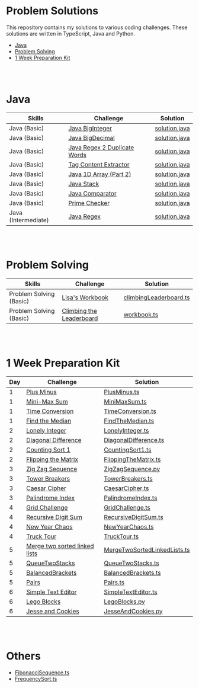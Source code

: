 # Problem Solutions

This repository contains my solutions to various coding challenges. These solutions are written in TypeScript, Java and Python.

- [Java](#java) 
- [Problem Solving](#problem-solving) 
- [1 Week Preparation Kit](#1-week-preparation-kit)


<br />
<br />


# Java

|        Skills        |          Challenge           |           Solution           |
|----------------------|------------------------------|------------------------------|
|     Java (Basic)     | [Java BigInteger](https://www.hackerrank.com/challenges/java-biginteger/problem) | [solution.java](https://github.com/punyawatdev/problem-solutions/blob/main/Java/Java%20(Basic)/Java%20BigInteger/solution.java) |
|     Java (Basic)     | [Java BigDecimal](https://www.hackerrank.com/challenges/java-bigdecimal/problem) | [solution.java](https://github.com/punyawatdev/problem-solutions/blob/main/Java/Java%20(Basic)/Java%20BigDecimal/solution.java) |
|     Java (Basic)     | [Java Regex 2 Duplicate Words](https://www.hackerrank.com/challenges/duplicate-word/problem) | [solution.java](https://github.com/punyawatdev/problem-solutions/blob/main/Java/Java%20(Basic)/Java%20Regex%202%20Duplicate%20Words/solution.java) |
|     Java (Basic)     | [Tag Content Extractor](https://www.hackerrank.com/challenges/tag-content-extractor/problem) | [solution.java](https://github.com/punyawatdev/problem-solutions/blob/main/Java/Java%20(Basic)/Tag%20Content%20Extractor/solution.java) |
|     Java (Basic)     | [Java 1D Array (Part 2)](https://www.hackerrank.com/challenges/java-1d-array/problem) | [solution.java](https://github.com/punyawatdev/problem-solutions/blob/main/Java/Java%20(Basic)/Java%201D%20Array%20(Part%202)/solution.java) |
|     Java (Basic)     | [Java Stack](https://www.hackerrank.com/challenges/java-stack/problem) | [solution.java](https://github.com/punyawatdev/problem-solutions/blob/main/Java/Java%20(Basic)/Java%20Stack/solution.java) |
|     Java (Basic)     | [Java Comparator](https://www.hackerrank.com/challenges/java-comparator/problem) | [solution.java](https://github.com/punyawatdev/problem-solutions/blob/main/Java/Java%20(Basic)/Java%20Comparator/solution.java) |
|     Java (Basic)     | [Prime Checker](https://www.hackerrank.com/challenges/prime-checker/problem) | [solution.java](https://github.com/punyawatdev/problem-solutions/blob/main/Java/Java%20(Basic)/Prime%20Checker/solution.java) |
|     Java (Intermediate)     | [Java Regex](https://www.hackerrank.com/challenges/java-regex/problem) | [solution.java](https://github.com/punyawatdev/problem-solutions/blob/main/Java/Java%20(Intermediate)/Java%20Regex/solution.java) |

<br />
<br />


# Problem Solving

|          Skills          |          Challenge           |           Solution           |
|--------------------------|------------------------------|------------------------------|
|      Problem Solving (Basic)       | [Lisa's Workbook](https://www.hackerrank.com/challenges/Lisa-workbook/problem) | [climbingLeaderboard.ts](https://github.com/punyawatdev/problem-solutions/blob/main/Problem%20Solving/Basic/Lisa's%20Workbook/climbingLeaderboard.ts) |
|      Problem Solving (Basic)       | [Climbing the Leaderboard](https://www.hackerrank.com/challenges/climbing-the-leaderboard/problem) | [workbook.ts](https://github.com/punyawatdev/problem-solutions/blob/main/Problem%20Solving/Basic/Climbing%20the%20Leaderboard/workbook.ts) |

<br />
<br />


# 1 Week Preparation Kit

|   Day   |          Challenge           |           Solution           |
|---------|------------------------------|------------------------------|
|    1    | [Plus Minus](https://www.hackerrank.com/challenges/plus-minus/problem) | [PlusMinus.ts](https://github.com/punyawatdev/problem-solutions/blob/main/1%20Week%20Preparation%20Kit/Day%201/PlusMinus.ts) |
|    1    | [Mini-Max Sum](https://www.hackerrank.com/challenges/mini-max-sum/problem) | [MiniMaxSum.ts](https://github.com/punyawatdev/problem-solutions/blob/main/1%20Week%20Preparation%20Kit/Day%201/MiniMaxSum.ts) |
|    1    | [Time Conversion](https://www.hackerrank.com/challenges/time-conversion/problem) | [TimeConversion.ts](https://github.com/punyawatdev/problem-solutions/blob/main/1%20Week%20Preparation%20Kit/Day%201/TimeConversion.ts) |
|    1    | [Find the Median](https://www.hackerrank.com/challenges/find-the-median/problem) | [FindTheMedian.ts](https://github.com/punyawatdev/problem-solutions/blob/main/1%20Week%20Preparation%20Kit/Day%201/FindTheMedian.ts) |
|    2    | [Lonely Integer](https://www.hackerrank.com/challenges/lonely-integer/problem) | [LonelyInteger.ts](https://github.com/punyawatdev/problem-solutions/blob/main/1%20Week%20Preparation%20Kit/Day%202/LonelyInteger.ts) |
|    2    | [Diagonal Difference](https://www.hackerrank.com/challenges/diagonal-difference/problem) | [DiagonalDifference.ts](https://github.com/punyawatdev/problem-solutions/blob/main/1%20Week%20Preparation%20Kit/Day%202/DiagonalDifference.ts) |
|    2    | [Counting Sort 1](https://www.hackerrank.com/challenges/countingsort1/problem) | [CountingSort1.ts](https://github.com/punyawatdev/problem-solutions/blob/main/1%20Week%20Preparation%20Kit/Day%202/CountingSort1.ts) |
|    2    | [Flipping the Matrix](https://www.hackerrank.com/challenges/flipping-the-matrix/problem) | [FlippingTheMatrix.ts](https://github.com/punyawatdev/problem-solutions/blob/main/1%20Week%20Preparation%20Kit/Day%202/FlippingTheMatrix.ts) |
|    3    | [Zig Zag Sequence](https://www.hackerrank.com/challenges/zig-zag-sequence/problem) | [ZigZagSequence.py](https://github.com/punyawatdev/problem-solutions/blob/main/1%20Week%20Preparation%20Kit/Day%203/ZigZagSequence.py) |
|    3    | [Tower Breakers](https://www.hackerrank.com/challenges/tower-breakers-1/problem) | [TowerBreakers.ts](https://github.com/punyawatdev/problem-solutions/blob/main/1%20Week%20Preparation%20Kit/Day%203/TowerBreakers.ts) |
|    3    | [Caesar Cipher](https://www.hackerrank.com/challenges/caesar-cipher-1/problem) | [CaesarCipher.ts](https://github.com/punyawatdev/problem-solutions/blob/main/1%20Week%20Preparation%20Kit/Day%203/CaesarCipher.ts) |
|    3    | [Palindrome Index](https://www.hackerrank.com/challenges/palindrome-index/problem) | [PalindromeIndex.ts](https://github.com/punyawatdev/problem-solutions/blob/main/1%20Week%20Preparation%20Kit/Day%203/PalindromeIndex.ts) |
|    4    | [Grid Challenge](https://www.hackerrank.com/challenges/grid-challenge/problem) | [GridChallenge.ts](https://github.com/punyawatdev/problem-solutions/blob/main/1%20Week%20Preparation%20Kit/Day%204/GridChallenge.ts) |
|    4    | [Recursive Digit Sum](https://www.hackerrank.com/challenges/recursive-digit-sum/problem) | [RecursiveDigitSum.ts](https://github.com/punyawatdev/problem-solutions/blob/main/1%20Week%20Preparation%20Kit/Day%204/RecursiveDigitSum.ts) |
|    4    | [New Year Chaos](https://www.hackerrank.com/challenges/new-year-chaos/problem) | [NewYearChaos.ts](https://github.com/punyawatdev/problem-solutions/blob/main/1%20Week%20Preparation%20Kit/Day%204/NewYearChaos.ts) |
|    4    | [Truck Tour](https://www.hackerrank.com/challenges/truck-tour/problem) | [TruckTour.ts](https://github.com/punyawatdev/problem-solutions/blob/main/1%20Week%20Preparation%20Kit/Day%204/TruckTour.ts) |
|    5    | [Merge two sorted linked lists](https://www.hackerrank.com/challenges/merge-two-sorted-linked-lists/problem) | [MergeTwoSortedLinkedLists.ts](https://github.com/punyawatdev/problem-solutions/blob/main/1%20Week%20Preparation%20Kit/Day%205/MergeTwoSortedLinkedLists.ts) |
|    5    | [QueueTwoStacks](https://www.hackerrank.com/challenges/queue-using-two-stacks/problem) | [QueueTwoStacks.ts](https://github.com/punyawatdev/problem-solutions/blob/main/1%20Week%20Preparation%20Kit/Day%205/QueueTwoStacks.ts) |
|    5    | [BalancedBrackets](https://www.hackerrank.com/challenges/balanced-brackets/problem) | [BalancedBrackets.ts](https://github.com/punyawatdev/problem-solutions/blob/main/1%20Week%20Preparation%20Kit/Day%205/BalancedBrackets.ts) |
|    5    | [Pairs](https://www.hackerrank.com/challenges/pairs/problem) | [Pairs.ts](https://github.com/punyawatdev/problem-solutions/blob/main/1%20Week%20Preparation%20Kit/Day%205/Pairs.ts) |
|    6    | [Simple Text Editor](https://www.hackerrank.com/challenges/simple-text-editor/problem) | [SimpleTextEditor.ts](https://github.com/punyawatdev/problem-solutions/blob/main/1%20Week%20Preparation%20Kit/Day%206/SimpleTextEditor.ts) |
|    6    | [Lego Blocks](https://www.hackerrank.com/challenges/lego-blocks/problem) | [LegoBlocks.py](https://github.com/punyawatdev/problem-solutions/blob/main/1%20Week%20Preparation%20Kit/Day%206/LegoBlocks.py) |
|    6    | [Jesse and Cookies](https://www.hackerrank.com/challenges/jesse-and-cookies/problem) | [JesseAndCookies.py](https://github.com/punyawatdev/problem-solutions/blob/main/1%20Week%20Preparation%20Kit/Day%206/JesseAndCookies.py) |


<br />
<br />


# Others

 - [FibonacciSequence.ts](https://github.com/punyawatdev/problem-solutions/blob/main/Others/FibonacciSequence.ts) 
 - [FrequencySort.ts](https://github.com/punyawatdev/problem-solutions/blob/main/Others/FrequencySort.ts) 
